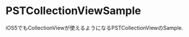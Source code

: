 PSTCollectionViewSample
=======================

iOS5でもCollectionViewが使えるようになるPSTCollectionViewのSample.

